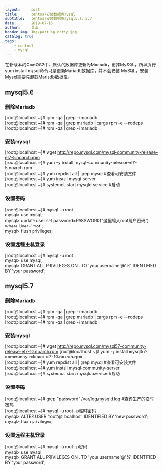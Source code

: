 ```yaml
---
layout:     post
title:      centos7安装数据库mysql
subtitle:   centos7安装数据库mysql5.6、5.7
date:       2019-07-16
author:     景山
header-img: img/post-bg-netty.jpg
catalog: true
tags:
    - centos7
    - mysql
---
```


在新版本的CentOS7中，默认的数据库更新为Mariadb，而非MySQL，所以执行yum install mysql命令只是更新Mariadb数据库，并不会安装 MySQL，安装Mysql需要先卸载Mariadb数据库。
## mysql5.6
### 删除Mariadb
[root@localhost ~]# rpm -qa | grep -i mariadb  
[root@localhost ~]# rpm -qa | grep mariadb | xargs rpm -e --nodeps  
[root@localhost ~]# rpm -qa | grep -i mariadb  
### 安装mysql
[root@localhost ~]# wget http://repo.mysql.com/mysql-community-release-el7-5.noarch.rpm  
[root@localhost ~]# yum -y install mysql-community-release-el7-5.noarch.rpm  
[root@localhost ~]# yum repolist all | grep mysql #查看可安装文件  
[root@localhost ~]# yum install mysql-server  
[root@localhost ~]# systemctl start mysqld.service #启动  
### 设置密码
[root@localhost ~]# mysql -u root  
mysql> use mysql;  
mysql> update user set password=PASSWORD("这里输入root用户密码") where User='root';  
mysql> flush privileges;   
### 设置远程主机登录
[root@localhost ~]# mysql -u root  
mysql> use mysql;  
mysql> GRANT ALL PRIVILEGES ON *.* TO 'your username'@'%' IDENTIFIED BY 'your password';
## mysql5.7
### 删除Mariadb
[root@localhost ~]# rpm -qa | grep -i mariadb  
[root@localhost ~]# rpm -qa | grep mariadb | xargs rpm -e --nodeps  
[root@localhost ~]# rpm -qa | grep -i mariadb  
### 安装mysql
[root@localhost ~]# wget http://repo.mysql.com/mysql57-community-release-el7-10.noarch.rpm
[root@localhost ~]# yum -y install mysql57-community-release-el7-10.noarch.rpm  
[root@localhost ~]# yum repolist all | grep mysql #查看可安装文件  
[root@localhost ~]# yum install mysql-community-server  
[root@localhost ~]# systemctl start mysqld.service #启动  
### 设置密码
[root@localhost ~]# grep "password" /var/log/mysqld.log #查询生产的临时密码  
[root@localhost ~]# mysql -u root -p临时密码  
mysql> ALTER USER 'root'@'localhost' IDENTIFIED BY 'new password';  
mysql> flush privileges;     
### 设置远程主机登录
[root@localhost ~]# mysql -u root  -p密码  
mysql> use mysql;  
mysql> GRANT ALL PRIVILEGES ON *.* TO 'your username'@'%' IDENTIFIED BY 'your password';
